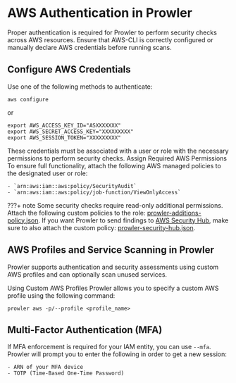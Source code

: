 # AWS Authentication in Prowler

Proper authentication is required for Prowler to perform security checks across AWS resources. Ensure that AWS-CLI is correctly configured or manually declare AWS credentials before running scans.

## Configure AWS Credentials

Use one of the following methods to authenticate:

```console
aws configure
```

or

```console
export AWS_ACCESS_KEY_ID="ASXXXXXXX"
export AWS_SECRET_ACCESS_KEY="XXXXXXXXX"
export AWS_SESSION_TOKEN="XXXXXXXXX"
```

These credentials must be associated with a user or role with the necessary permissions to perform security checks. Assign Required AWS Permissions
To ensure full functionality, attach the following AWS managed policies to the designated user or role:

    - `arn:aws:iam::aws:policy/SecurityAudit`
    - `arn:aws:iam::aws:policy/job-function/ViewOnlyAccess`

???+ note
    Some security checks require read-only additional permissions. Attach the following custom policies to the role: [prowler-additions-policy.json](https://github.com/prowler-cloud/prowler/blob/master/permissions/prowler-additions-policy.json). If you want Prowler to send findings to [AWS Security Hub](https://aws.amazon.com/security-hub), make sure to also attach the custom policy: [prowler-security-hub.json](https://github.com/prowler-cloud/prowler/blob/master/permissions/prowler-security-hub.json).


## AWS Profiles and Service Scanning in Prowler

Prowler supports authentication and security assessments using custom AWS profiles and can optionally scan unused services.

Using Custom AWS Profiles
Prowler allows you to specify a custom AWS profile using the following command:

```console
prowler aws -p/--profile <profile_name>
```


## Multi-Factor Authentication (MFA)

If MFA enforcement is required for your IAM entity, you can use `--mfa`. Prowler will prompt you to enter the following in order to get a new session:

    - ARN of your MFA device
    - TOTP (Time-Based One-Time Password)
